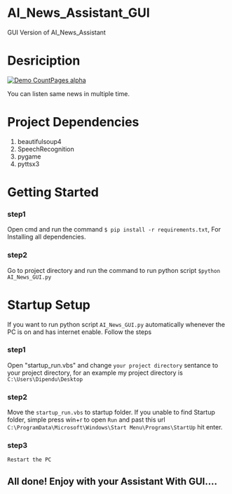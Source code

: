 # AI_News_Assistant_GUI
GUI Version of AI_News_Assistant

# Desriciption

[![Demo CountPages alpha](https://share.gifyoutube.com/KzB6Gb.gif)](https://drive.google.com/file/d/14OY5AW6W9glZLI03Q8br-TLahgxO4FyF/view?usp=sharing)

You can listen same news in multiple time.

# Project Dependencies
1. beautifulsoup4
2. SpeechRecognition
2. pygame
4. pyttsx3

# Getting Started
### step1  
Open cmd and run the command `$ pip install -r requirements.txt`, For Installing all dependencies.
### step2 
Go to project directory and run the command to run python script `$python AI_News_GUI.py`

# Startup Setup
If you want to run python script `AI_News_GUI.py` automatically whenever the PC is on and has internet enable. Follow the steps
### step1 
Open "startup_run.vbs" and change `your project directory` sentance to your project directory, for an example my project directory is `C:\Users\Dipendu\Desktop`
### step2  
Move the `startup_run.vbs` to startup folder.
If you unable to find Startup folder, simple press win+r to open `Run` and past this url `C:\ProgramData\Microsoft\Windows\Start Menu\Programs\StartUp` hit enter.
### step3 
`Restart the PC`

## All done! Enjoy with your Assistant With GUI....



